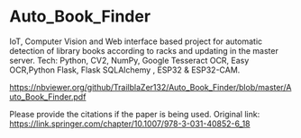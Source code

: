 # Auto_Book_Finder
IoT, Computer Vision and Web interface based project for automatic detection of library books according to racks and updating in the master server. Tech: Python, CV2, NumPy, Google Tesseract OCR, Easy OCR,Python Flask, Flask SQLAlchemy , ESP32 &amp; ESP32-CAM. 

https://nbviewer.org/github/TrailblaZer132/Auto_Book_Finder/blob/master/Auto_Book_Finder.pdf

Please provide the citations if the paper is being used.
Original link: https://link.springer.com/chapter/10.1007/978-3-031-40852-6_18

